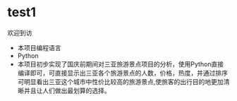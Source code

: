 # test1
欢迎到访
* 本项目编程语言
* Python
* 本项目初步实现了国庆前期间对三亚旅游景点项目的分析，使用Python直接编译即可，可直接显示出三亚各个旅游景点的人数，价格，热度，并通过排序可明显看出三亚这个城市中性价比较高的旅游景点,使旅客的出行目的地更加清晰并且让人们做出最划算的选择。 
